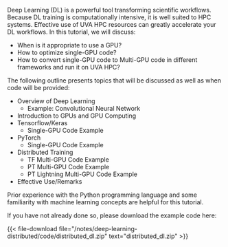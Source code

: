 Deep Learning (DL) is a powerful tool transforming scientific workflows. Because DL training is computationally intensive, it is well suited to HPC systems. Effective use of UVA HPC resources can greatly accelerate your DL workflows. In this tutorial, we will discuss:
* When is it appropriate to use a GPU?
* How to optimize single-GPU code?
* How to convert single-GPU code to Multi-GPU code in different frameworks and run it on UVA HPC?

The following outline presents topics that will be discussed as well as when code will be provided:
* Overview of Deep Learning
    * Example: Convolutional Neural Network
* Introduction to GPUs and GPU Computing
* Tensorflow/Keras
    * Single-GPU Code Example
* PyTorch
    * Single-GPU Code Example
* Distributed Training
    * TF Multi-GPU Code Example
    * PT Multi-GPU Code Example
    * PT Lightning Multi-GPU Code Example
* Effective Use/Remarks

Prior experience with the Python programming language and some familiarity with machine learning concepts are helpful for this tutorial. 

If you have not already done so, please download the example code here:

{{< file-download file="/notes/deep-learning-distributed/code/distributed_dl.zip" text="distributed_dl.zip" >}}
